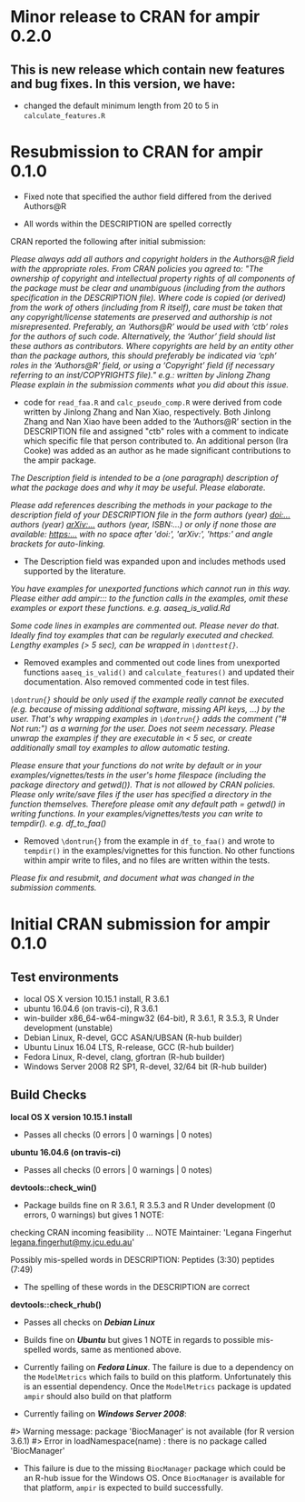 # Minor release to **CRAN** for ampir 0.2.0
## This is new release which contain new features and bug fixes. In this version, we have:

- changed the default minimum length from 20 to 5 in `calculate_features.R` 


# Resubmission to **CRAN** for ampir 0.1.0

- Fixed note that specified the author field differed from the derived Authors@R

- All words within the DESCRIPTION are spelled correctly

  
CRAN reported the following after initial submission:

*Please always add all authors and copyright holders in the Authors@R field with the appropriate roles.
From CRAN policies you agreed to:
"The ownership of copyright and intellectual property rights of all components of the package must be clear and unambiguous (including from the authors specification in the DESCRIPTION file). Where code is copied (or derived) from the work of others (including from R itself), care must be taken that any copyright/license statements are preserved and authorship is not misrepresented.
Preferably, an ‘Authors@R’ would be used with ‘ctb’ roles for the authors of such code. Alternatively, the ‘Author’ field should list these authors as contributors.
Where copyrights are held by an entity other than the package authors, this should preferably be indicated via ‘cph’ roles in the ‘Authors@R’ field, or using a ‘Copyright’ field (if necessary referring to an inst/COPYRIGHTS file)."
e.g.: written by Jinlong Zhang
Please explain in the submission comments what you did about this issue.*

- code for `read_faa.R` and `calc_pseudo_comp.R` were derived from code written by Jinlong Zhang and Nan Xiao, respectively. Both Jinlong Zhang and Nan Xiao have been added to the ‘Authors@R’ section in the DESCRIPTION file and assigned "ctb" roles with a comment to indicate which specific file that person contributed to. An additional person (Ira Cooke) was added as an author as he made significant contributions to the ampir package. 

*The Description field is intended to be a (one paragraph) description
of what the package does and why it may be useful.
Please elaborate.*

*Please add references describing the methods in your package to the description field of your DESCRIPTION file in the form
authors (year) <doi:...>
authors (year) <arXiv:...>
authors (year, ISBN:...)
or only if none those are available:  <https:...>
with no space after 'doi:', 'arXiv:', 'https:' and angle brackets for auto-linking.*

- The Description field was expanded upon and includes methods used supported by the literature.

*You have examples for unexported functions which cannot run in this way.
Please either add ampir::: to the function calls in the examples, omit these examples or export these functions.
e.g. aaseq_is_valid.Rd*

*Some code lines in examples are commented out.
Please never do that. Ideally find toy examples that can be regularly executed and checked. Lengthy examples (> 5 sec), can be wrapped in `\donttest{}`.*

- Removed examples and commented out code lines from unexported functions `aaseq_is_valid()` and `calculate_features()` and updated their documentation. Also removed commented code in test files.

*`\dontrun{}` should be only used if the example really cannot be executed (e.g. because of missing additional software, missing API keys, ...) by the user. That's why wrapping examples in `\dontrun{}` adds the comment ("# Not run:") as a warning for the user.
Does not seem necessary.
Please unwrap the examples if they are executable in < 5 sec, or create additionally small toy examples to allow automatic testing.*

*Please ensure that your functions do not write by default or in your examples/vignettes/tests in the user's home filespace (including the package directory and getwd()). That is not allowed by CRAN policies. Please only write/save files if the user has specified a directory in the function themselves. Therefore please omit any default path = getwd() in writing functions.
In your examples/vignettes/tests you can write to tempdir().
e.g. df_to_faa()*

- Removed `\dontrun{}` from the example in `df_to_faa()` and wrote to `tempdir()` in the examples/vignettes for this function. No other functions within ampir write to files, and no files are written within the tests.

*Please fix and resubmit, and document what was changed in the submission comments.*

# Initial **CRAN** submission for ampir 0.1.0

## Test environments

* local OS X version 10.15.1 install, R 3.6.1
* ubuntu 16.04.6 (on travis-ci), R 3.6.1 
* win-builder x86_64-w64-mingw32 (64-bit), R 3.6.1, R 3.5.3, R Under development (unstable)
* Debian Linux, R-devel, GCC ASAN/UBSAN (R-hub builder)
* Ubuntu Linux 16.04 LTS, R-release, GCC (R-hub builder)
* Fedora Linux, R-devel, clang, gfortran (R-hub builder)
* Windows Server 2008 R2 SP1, R-devel, 32/64 bit (R-hub builder)



## Build Checks

**local OS X version 10.15.1 install**

- Passes all checks (0 errors | 0 warnings | 0 notes)

**ubuntu 16.04.6 (on travis-ci)**

- Passes all checks (0 errors | 0 warnings | 0 notes)

**devtools::check_win()** 

- Package builds fine on R 3.6.1, R 3.5.3 and R Under development (0 errors, 0 warnings) but gives 1 NOTE:

checking CRAN incoming feasibility ... NOTE
  Maintainer: 'Legana Fingerhut <legana.fingerhut@my.jcu.edu.au>'

Possibly mis-spelled words in DESCRIPTION:
  Peptides (3:30)
  peptides (7:49)

- The spelling of these words in the DESCRIPTION are correct

**devtools::check_rhub()**

- Passes all checks on ***Debian Linux***

- Builds fine on ***Ubuntu*** but gives 1 NOTE in regards to possible mis-spelled words, same as mentioned above.

- Currently failing on ***Fedora Linux***. The failure is due to a dependency on the `ModelMetrics` which fails to build on this platform. Unfortunately this is an essential dependency. Once the `ModelMetrics` package is updated `ampir` should also build on that platform

- Currently failing on ***Windows Server 2008***:

#> Warning message: package 'BiocManager' is not available (for R version 3.6.1) 
#> Error in loadNamespace(name) : there is no package called 'BiocManager'

- This failure is due to the missing `BiocManager` package which could be an R-hub issue for the Windows OS. Once `BiocManager` is available for that platform, `ampir` is expected to build successfully.

